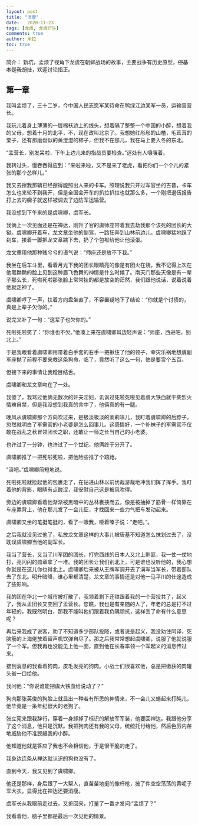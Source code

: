 ```yaml
---
layout: post
title: "消雪"
date:   2020-11-23
tags: [龙虞, 龙虞衍生]
comments: true
author: 米拉
toc: true
---
```

简介： 新坑，孟烦了视角下龙虞在朝鲜战场的故事，主要战争有历史原型，~~但基本是我胡扯~~，欢迎讨论指正。  
  
  
  ## 第一章  
    
    
我叫孟烦了，三十二岁，今中国人民志愿军某待命在鸭绿江边某军一员，运输营营长。

我玩儿着身上薄薄的一层棉袄边上的线头，想着隔了整整一个中国的小醉，想着我的父母，想着十月的北平，不，现在改叫北京了。我想她红彤彤的山楂，毛茸茸的栗子，还有那磨盘似的黄澄澄的柿子，但我不在那儿，我在马上要入冬的东北。

“孟营长，别发呆啦，下午上边儿来的指战员要检查。”远处有人嚷嚷着。

我转过头，慢吞吞得应到：“来啦来啦，又不是来了老虎，看把你们一个个儿的紧张的那个怂样儿。”

我又去擦我那辆已经擦得能照出人来的卡车。照理说我只开过军官坐的吉普，卡车怎么也来轮不到我开，但是全国会开车的扒拉扒拉也就那么多，一个刚把退伍报告打上去的瘸子就这样被调去了边防军运输营。

我没想到下午来的是虞啸卿，虞军长。

我俩上一次见面还是在禅达，刚升了官的虞师座带着我去劫我那个该死的团长的大狱。虞啸卿开着车，龙文章坐他的副驾，一路狂奔到山林前边儿。虞啸卿猛地踩了刹车，接着一脚把龙文章踹下去，扔了个包袱给他让他滚蛋。

龙文章用他那种贱兮兮的语气说：“师座还是放不下我。”

我坐在后车斗里，看着月光下我的团长眼睛亮的像是有团火在烧，我不记得上次在他黑黝黝的脸上见到这种眉飞色舞的神情是什么时候了。南天门那些天像是有一辈子那么长，死啦死啦那张脸上常常挂的都是放空的茫然，我们跟他说话，说着说着他就走神了。

虞啸卿哼了一声，扶着方向盘坐直了，不容置疑地下了结论：“你就是个讨债的，真是上辈子欠你的。”

说完又补了一句：“这辈子也欠你的。”

死啦死啦笑了：“你谁也不欠。”他凑上来在虞啸卿耳边轻声说：“师座，西进吧，别北上。”

于是我眼看着虞啸卿用带着白手套的右手一把揪住了他的领子，幸灾乐祸地想虞副军座抛了前程不要来救这条狗命，临了，竟然听了这么一句，怕是要赏个五百。

但接下来的事情让我瞠目结舌。

虞啸卿和龙文章吻在了一处。

我傻了，我骂过他俩无数次的奸夫淫妇，讥讽过死啦死啦见着虞大铁血就干柴烈火情难自禁，但是我没想到我真的言中了，他俩真的有一腿。

晚风从虞啸卿那个方向吹过来，是极淡极淡的茉莉味儿，我盯着虞啸卿的后脖子，忽然就明白了军需官的小老婆是怎么回事儿。这感情好，一个补袜子的军需官不仅敢在战乱之秋冒领团长之职，还敢让一师之长当自己的小老婆。

也许过了一分钟，也许过了一个世纪，他俩终于分开了。

虞啸卿推了一把死啦死啦，把他险些推了个踉跄。

“滚吧。”虞啸卿简短地说。

死啦死啦就捡起他的包裹走了，在钻进山林以前优哉游哉地冲我们挥了挥手。我盯着他的背影，眼睛有点酸涩，我安慰自己这是被风吹得。

旁边的虞啸卿看着他渐渐被黑暗中的丛林裹挟而去，像是被抽掉了筋骨一样倚靠在车座靠背上，他在那儿发了一会儿怔，才找回来一些力气把车发动起来。

虞啸卿又坐的笔挺笔挺的，看了一眼我，哑着嗓子说：“走吧。”。

之后我就没见过他了，私放龙文章这样的大事儿被唐基不知道怎么抹划过去了，没耽误虞啸卿当他的副军长。

我当了营长，又当了川军团的团长，打完西线的日本人又北上剿匪，我一仗一仗地打，亮闪闪的勋章拿了一堆。我的团长让我们别北上，可是谁也没听他的，我心想你就是在这儿你也得北上。虞啸卿后来被从王牌军调开去了滇军当军长，带着部队去了东北。明升暗降，谁心里都清楚，龙文章的事情还是对他一马平川的仕途造成了些影响。

我的团在华北一个城市被打散了，我领着剩下还铁跟着我的一个营投共了，起义了，我从孟团长又变回了孟营长。您瞧，我也是有亲随的人了，年老的总是打不过年轻的，我既然明白，那我不能叫他们跟着我负隅顽抗，这样丢了命有什么意思呢？

再后来我成了说客，劝了不知道多少部队投降，或者说是起义，我没劝住阿译，死脑筋的上海佬放着留声机饮弹自尽了。那之后我常常想起虞啸卿，说服了他就说服了一个军。但我再也没能见上他一面，直到他在长春率领一个军起义的消息传过来。

接到消息的我看着狗肉，皮毛发亮的狗肉。小战士们很喜欢他，总是把缴获的肉罐头省一口给他。

我问他：“你说谁能把虞大铁血给说动了？”

狗肉那张英俊的狗脸上就显出一种若有所思的神情来，不一会儿又蜷起来打盹儿，他毕竟是一条年纪很大的老狗了。

张立宪来跟我辞行，穿着一身卸掉了标识的解放军军装，他要回禅达。我跟他分享了这个消息，他只是沉默。我把狗肉还有我的父母，统统托付给他，然后色厉内荏地威胁他不准觊觎我的小醉。

他知道他就是答应了我也不会相信他，于是很干脆的走了。

我身边连条从禅达就认识的狗也没有了。

直到今天，我又见到了虞啸卿。

他还是那样，身后跟了一大帮人，直苗苗地挺的像杆枪，披了件空空荡荡的黄呢子军大衣，显得比在禅达还要消瘦。

虞军长从我眼前走过去，又折回来，打量了一番才发问:“孟烦了？”

我看着他，脑子里都是最后一次见他的情景。

